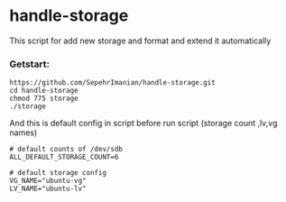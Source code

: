 # handle-storage

This script for add new storage and format and extend it automatically


### Getstart:
```
https://github.com/SepehrImanian/handle-storage.git
cd handle-storage
chmod 775 storage
./storage
```

And this is default config in script before run script (storage count ,lv,vg names)
```
# default counts of /dev/sdb
ALL_DEFAULT_STORAGE_COUNT=6

# default storage config
VG_NAME="ubuntu-vg"
LV_NAME="ubuntu-lv"
```
